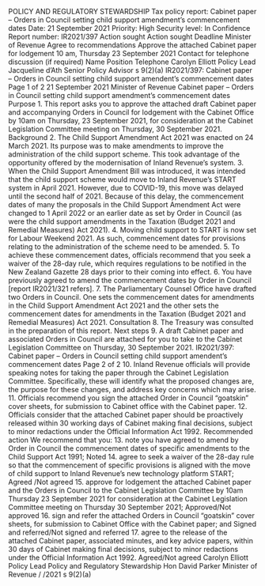 POLICY AND REGULATORY STEWARDSHIP Tax policy report: Cabinet paper – Orders in Council setting child support amendment’s commencement dates Date: 21 September 2021 Priority: High Security level: In Confidence Report number: IR2021/397 Action sought Action sought Deadline Minister of Revenue Agree to recommendations Approve the attached Cabinet paper for lodgement 10 am, Thursday 23 September 2021 Contact for telephone discussion (if required) Name Position Telephone Carolyn Elliott Policy Lead Jacqueline d’Ath Senior Policy Advisor s 9(2)(a) IR2021/397: Cabinet paper – Orders in Council setting child support amendent’s commencement dates Page 1 of 2 21 September 2021 Minister of Revenue Cabinet paper – Orders in Council setting child support amendment’s commencement dates Purpose 1. This report asks you to approve the attached draft Cabinet paper and accompanying Orders in Council for lodgement with the Cabinet Office by 10am on Thursday, 23 September 2021, for consideration at the Cabinet Legislation Committee meeting on Thursday, 30 September 2021. Background 2. The Child Support Amendment Act 2021 was enacted on 24 March 2021. Its purpose was to make amendments to improve the administration of the child support scheme. This took advantage of the opportunity offered by the modernisation of Inland Revenue’s system. 3. When the Child Support Amendment Bill was introduced, it was intended that the child support scheme would move to Inland Revenue’s START system in April 2021. However, due to COVID-19, this move was delayed until the second half of 2021. Because of this delay, the commencement dates of many the proposals in the Child Support Amendment Act were changed to 1 April 2022 or an earlier date as set by Order in Council (as were the child support amendments in the Taxation (Budget 2021 and Remedial Measures) Act 2021). 4. Moving child support to START is now set for Labour Weekend 2021. As such, commencement dates for provisions relating to the administration of the scheme need to be amended. 5. To achieve these commencement dates, officials recommend that you seek a waiver of the 28-day rule, which requires regulations to be notified in the New Zealand Gazette 28 days prior to their coming into effect. 6. You have previously agreed to amend the commencement dates by Order in Council \[report IR2021/321 refers\]. 7. The Parliamentary Counsel Office have drafted two Orders in Council. One sets the commencement dates for amendments in the Child Support Amendment Act 2021 and the other sets the commencement dates for amendments in the Taxation (Budget 2021 and Remedial Measures) Act 2021. Consultation 8. The Treasury was consulted in the preparation of this report. Next steps 9. A draft Cabinet paper and associated Orders in Council are attached for you to take to the Cabinet Legislation Committee on Thursday, 30 September 2021. IR2021/397: Cabinet paper – Orders in Council setting child support amendent’s commencement dates Page 2 of 2 10. Inland Revenue officials will provide speaking notes for taking the paper through the Cabinet Legislation Committee. Specifically, these will identify what the proposed changes are, the purpose for these changes, and address key concerns which may arise. 11. Officials recommend you sign the attached Order in Council “goatskin” cover sheets, for submission to Cabinet office with the Cabinet paper. 12. Officials consider that the attached Cabinet paper should be proactively released within 30 working days of Cabinet making final decisions, subject to minor redactions under the Official Information Act 1992. Recommended action We recommend that you: 13. note you have agreed to amend by Order in Council the commencement dates of specific amendments to the Child Support Act 1991; Noted 14. agree to seek a waiver of the 28-day rule so that the commencement of specific provisions is aligned with the move of child support to Inland Revenue’s new technology platform START; Agreed /Not agreed 15. approve for lodgement the attached Cabinet paper and the Orders in Council to the Cabinet Legislation Committee by 10am Thursday 23 September 2021 for consideration at the Cabinet Legislation Committee meeting on Thursday 30 September 2021; Approved/Not approved 16. sign and refer the attached Orders in Council “goatskin” cover sheets, for submission to Cabinet Office with the Cabinet paper; and Signed and referred/Not signed and referred 17. agree to the release of the attached Cabinet paper, associated minutes, and key advice papers, within 30 days of Cabinet making final decisions, subject to minor redactions under the Official Information Act 1992. Agreed/Not agreed Carolyn Elliott Policy Lead Policy and Regulatory Stewardship Hon David Parker Minister of Revenue / /2021 s 9(2)(a)